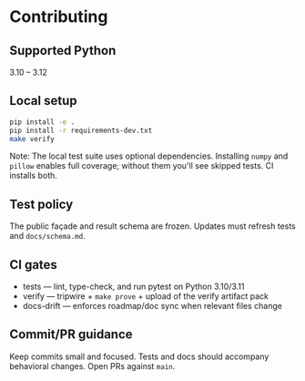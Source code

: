 # Contributing

## Supported Python

3.10 – 3.12

## Local setup

```bash
pip install -e .
pip install -r requirements-dev.txt
make verify
```

Note: The local test suite uses optional dependencies. Installing `numpy` and `pillow` enables full coverage; without them you'll see skipped tests. CI installs both.

## Test policy

The public façade and result schema are frozen. Updates must refresh tests and `docs/schema.md`.

## CI gates

- tests — lint, type-check, and run pytest on Python 3.10/3.11
- verify — tripwire + `make prove` + upload of the verify artifact pack
- docs-drift — enforces roadmap/doc sync when relevant files change

## Commit/PR guidance

Keep commits small and focused. Tests and docs should accompany behavioral changes. Open PRs against `main`.
